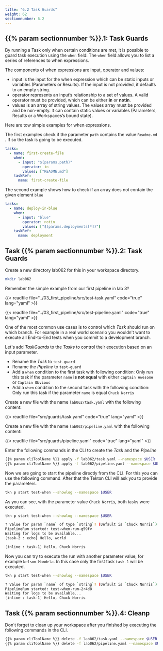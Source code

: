```yaml
---
title: "6.2 Task Guards"
weight: 62
sectionnumber: 6.2
---
```



## {{% param sectionnumber %}}.1: Task Guards

By running a Task only when certain conditions are met, it is possible to guard task execution using the `when` field. The `when` field allows you to list a series of references to when expressions.

The components of when expressions are input, operator and values:

* input is the input for the when expression which can be static inputs or variables (Parameters or Results). If the input is not provided, it defaults to an empty string.
* operator represents an input’s relationship to a set of values. A valid operator must be provided, which can be either **in** or **notin**.
* values is an array of string values. The values array must be provided and be non-empty. It can contain static values or variables (Parameters, Results or a Workspaces’s bound state).

Here are tow simple examples for when expressions.

The first examples check if the parameter `path` contains the value `Readme.md` . If so the task is going to be executed.

```yaml
tasks:
  - name: first-create-file
    when:
      - input: "$(params.path)"
        operator: in
        values: ["README.md"]
    taskRef:
      name: first-create-file
```

The second example shows how to check if an array does not contain the given element `blue`

```yaml
tasks:
  - name: deploy-in-blue
    when:
      - input: "blue"
        operator: notin
        values: ["$(params.deployments[*])"]
    taskRef:
      name: deployment
```


## Task {{% param sectionnumber %}}.2: Task Guards

Create a new directory lab062 for this in your workspace directory.

```bash
mkdir lab062
```

Remember the simple example from our first pipeline in lab 3?

{{< readfile file="../03_first_pipeline/src/test-task.yaml"  code="true" lang="yaml" >}}

{{< readfile file="../03_first_pipeline/src/test-pipeline.yaml"  code="true" lang="yaml" >}}

One of the most common use cases is to control which *Task* should run on which branch. For example in a real world scenario you wouldn't want to execute all End-to-End tests when you commit to a development branch.

Let's add *TaskGuards* to the *Tasks* to control their execution based on an input parameter.

* Rename the *Task* to `test-guard`
* Rename the *Pipeline* to `test-guard`
* Add a `when` condition to the first task with following condition: Only run this task if the parameter `name` **is not equal** with either `Captain Awesome` or  `Captain Obvious`
* Add a `when` condition to the second task with the following condition: Only run this task if the parameter `name` is equal `Chuck Norris`

Create a new file with the name `lab062/task.yaml` with the following content:

{{< readfile file="src/guards/task.yaml"  code="true" lang="yaml" >}}

Create a new file with the name `lab062/pipeline.yaml` with the following content:

{{< readfile file="src/guards/pipeline.yaml"  code="true" lang="yaml" >}}


Enter the following commands in the CLI to create the *Task* and the *Pipeline*

```bash
{{% param cliToolName %}} apply -f lab062/task.yaml --namespace $USER 
{{% param cliToolName %}} apply -f lab062/pipeline.yaml --namespace $USER 
```

Now we are going to start the pipeline directly from the CLI. For this you can use the following command:
After that the Tekton CLI will ask you to provide the parameters.

```bash
tkn p start test-when --showlog --namespace $USER 
```

As you can see, with the parameter value `Chuck Norris`, both tasks were executed.

```bash
tkn p start test-when --showlog --namespace $USER 

? Value for param `name` of type `string`? (Default is `Chuck Norris`) Chuck Norris
PipelineRun started: test-when-run-g59fv
Waiting for logs to be available...
[task-2 : echo] Hello, world

[inline : task-1] Hello, Chuck Norris
```

Now you can try to execute the run with another parameter value, for example `Nelson Mandela`. In this case only the first task `task-1` will be executed.

```bash
tkn p start test-when --showlog --namespace $USER 

? Value for param `name` of type `string`? (Default is `Chuck Norris`) Nelson Mandela
PipelineRun started: test-when-run-2r4d8
Waiting for logs to be available...
[inline : task-1] Hello, Chuck Norris
```


## Task {{% param sectionnumber %}}.4: Cleanp

Don't forget to clean up your workspace after you finished by executing the following commands in the CLI.

```bash
{{% param cliToolName %}} delete -f lab062/task.yaml --namespace $USER 
{{% param cliToolName %}} delete -f lab062/pipeline.yaml --namespace $USER 
```
